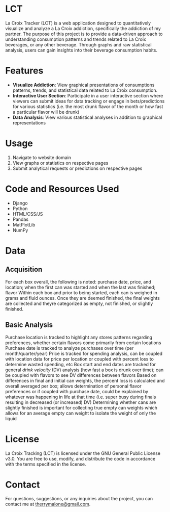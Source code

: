 # LCT
La Croix Tracker (LCT) is a web application designed to quantitatively visualize and analyze a La Croix addiction, specifically the addiction of my partner. The purpose of this project is to provide a data-driven approach to understanding consumption patterns and trends related to La Croix beverages, or any other beverage. Through graphs and raw statistical analysis, users can gain insights into their beverage consumption habits.

# Features
* **Visualize Addiction**: View graphical presentations of consumptions patterns, trends, and statistical data related to La Croix consumption.
* **Interactive User Section**: Participate in a user interactive section where viewers can submit ideas for data tracking or engage in bets/predictions for various statistics (i.e. the most drunk flavor of the month or how fast a particular flavor will be drunk)
*  **Data Analysis**: View various statistical analyses in addition to graphical representations

# Usage
1. Navigate to website domain
2. View graphs or statistics on respective pages
3. Submit analytical requests or predictions on respective pages

# Code and Resources Used
* Django
* Python
* HTML/CSS/JS
* Pandas
* MatPlotLib
* NumPy

# Data
## Acquisition
For each box overall, the following is noted: purchase date, price, and location; when the first can was started and when the last was finished; flavor
Within each box and prior to being started, each can is weighed in grams and fluid ounces. Once they are deemed finished, the final weights are collected and theyre categorized as empty, not finished, or slightly finished. 

## Basic Analysis
Purchase location is tracked to highlight any stores patterns regarding preferences, whether certain flavors come primarily from certain locations
Purchase date is tracked to analyze purchases over time (per month/quarter/year)
Price is tracked for spending analysis, can be coupled with location data for price per location or coupled with percent loss to determine wasted spending, etc
Box start and end dates are tracked for general *drink velocity* (DV) analysis (how fast a box is drunk over time); can be coupled with flavors to see DV differences between flavors
Based on differences in final and initial can weights, the percent loss is calculated and overall averaged per box; allows determination of personal flavor preferences or if coupled with purchase date, could be explained by whatever was happening in life at that time (i.e. super busy during finals resulting in decreased (or increased) DV)
Determining whether cans are slightly finished is important for collecting true empty can weights which allows for an average empty can weight to isolate the weight of only the liquid

# License
La Croix Tracking (LCT) is licensed under the GNU General Public License v3.0. You are free to use, modify, and distribute the code in accordance with the terms specified in the license.

# Contact
For questions, suggestions, or any inquiries about the project, you can contact me at therrymalone@gmail.com.
